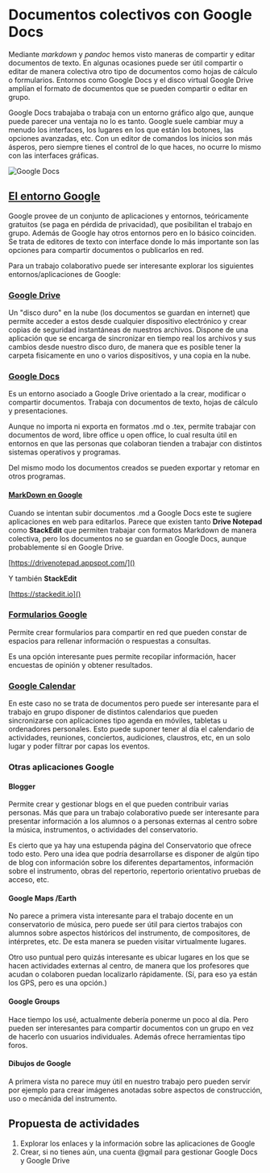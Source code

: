 # Documentos colectivos con Google Docs

Mediante *markdown* y *pandoc* hemos visto maneras de compartir y editar documentos de texto. En algunas ocasiones puede ser útil compartir o editar de manera colectiva otro tipo de documentos como hojas de cálculo o formularios. Entornos como Google Docs y el disco virtual Google Drive amplían el formato de documentos que se pueden compartir o editar en grupo. 

Google Docs trabajaba o trabaja con un entorno gráfico algo que, aunque puede parecer una ventaja no lo es tanto. Google suele cambiar muy a menudo los interfaces, los lugares en los que están los botones, las opciones avanzadas, etc. Con un editor de comandos los inicios son más ásperos, pero siempre tienes el control de lo que haces, no ocurre lo mismo con las interfaces gráficas.

![Google Docs](Google_drive.jpg)

## [El entorno Google](http://es.wikipedia.org/wiki/Google_Apps)

Google provee de un conjunto de aplicaciones y entornos, teóricamente gratuitos (se paga en pérdida de privacidad), que posibilitan el trabajo en grupo. Además de Google hay otros entornos pero en lo básico coinciden. Se trata de editores de texto con interface donde lo más importante son las opciones para compartir documentos o publicarlos en red.

Para un trabajo colaborativo puede ser interesante explorar los siguientes entornos/aplicaciones de Google: 

### [Google Drive](https://drive.google.com/)

Un "disco duro" en la nube (los documentos se guardan en internet) que permite acceder a estos desde cualquier dispositivo electrónico y crear copias de seguridad instantáneas de nuestros archivos. Dispone de una aplicación que se encarga de sincronizar en tiempo real los archivos y sus cambios desde nuestro disco duro, de manera que es posible tener la carpeta fisicamente en uno o varios dispositivos, y una copia en la nube. 

### [Google Docs](https://docs.google.com/)

Es un entorno asociado a Google Drive orientado a la crear, modificar o compartir documentos. Trabaja con documentos de texto, hojas de cálculo y presentaciones. 

Aunque no importa ni exporta en formatos .md o .tex, permite trabajar con documentos de word, libre office u open office, lo cual resulta útil en entornos en que las personas que colaboran tienden a trabajar con distintos sistemas operativos y programas. 

Del mismo modo los documentos creados se pueden exportar y retomar en otros programas. 

#### [MarkDown en Google](https://stackedit.io/editor)

Cuando se intentan subir documentos .md a Google Docs este te sugiere aplicaciones en web para editarlos. Parece que existen tanto **Drive Notepad** como **StackEdit** que permiten trabajar con formatos Markdown de manera colectiva, pero los documentos no se guardan en Google Docs, aunque probablemente sí en Google Drive. 

[https://drivenotepad.appspot.com/]()

Y también **StackEdit**

[https://stackedit.io]()

### [Formularios Google](http://www.google.es/intl/es/forms/about/)

Permite crear formularios para compartir en red que pueden constar de espacios para rellenar información o respuestas a consultas. 

Es una opción interesante pues permite recopilar información, hacer encuestas de opinión y obtener resultados.  

### [Google Calendar](https://www.google.com/calendar/)

En este caso no se trata de documentos pero puede ser interesante para el trabajo en grupo disponer de distintos calendarios que pueden sincronizarse con aplicaciones tipo agenda en móviles, tabletas u ordenadores personales. Esto puede suponer tener al día el calendario de actividades, reuniones, conciertos, audiciones, claustros, etc, en un solo lugar y poder filtrar por capas los eventos. 

### Otras aplicaciones Google

#### Blogger

Permite crear y gestionar blogs en el que pueden contribuir varias personas. Más que para un trabajo colaborativo puede ser interesante para presentar información a los alumnos o a personas externas al centro sobre la música, instrumentos, o actividades del conservatorio. 

Es cierto que ya hay una estupenda página del Conservatorio que ofrece todo esto. Pero una idea que podría desarrollarse es disponer de algún tipo de blog con información sobre los diferentes departamentos, información sobre el instrumento, obras del repertorio, repertorio orientativo pruebas de acceso, etc. 

#### Google Maps /Earth

No parece a primera vista interesante para el trabajo docente en un conservatorio de música, pero puede ser útil para ciertos trabajos con alumnos sobre aspectos históricos del instrumento, de compositores, de intérpretes, etc. De esta manera se pueden visitar virtualmente lugares. 

Otro uso puntual pero quizás interesante es ubicar lugares en los que se hacen actividades externas al centro, de manera que los profesores que acudan o colaboren puedan localizarlo rápidamente. (Sí, para eso ya están los GPS, pero es una opción.)

#### Google Groups

Hace tiempo los usé, actualmente debería ponerme un poco al día. Pero pueden ser interesantes para compartir documentos con un grupo en vez de hacerlo con usuarios individuales. Además ofrece herramientas tipo foros. 

#### Dibujos de Google

A primera vista no parece muy útil en nuestro trabajo pero pueden servir por ejemplo para crear imágenes anotadas sobre aspectos de construcción, uso o mecánida del instrumento. 

## Propuesta de actividades
1. Explorar los enlaces y la información sobre las aplicaciones de Google
2. Crear, si no tienes aún, una cuenta @gmail para gestionar Google Docs y Google Drive
